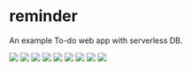 # reminder

An example To-do web app with serverless DB.

![](https://img.shields.io/badge/-vite-9499FF?logo=vite&logoColor=white) ![](https://img.shields.io/badge/-React-61DAFB?logo=react&logoColor=white) ![](https://img.shields.io/badge/-TypeScript-235A97?logo=typescript&logoColor=white) ![](https://img.shields.io/badge/-MUI-3F51B5?logo=mui&logoColor=white) ![](https://img.shields.io/badge/-styledComponents-333333?logo=styled-components&logoColor=white) ![](https://img.shields.io/badge/-PlanetScale-2b2b2b?logo=planetscale&logoColor=white) ![](https://img.shields.io/badge/-Express-FFFFFF?logo=express&logoColor=black) ![](https://img.shields.io/badge/-reactQuery-fc1c4c?logo=reactquery&logoColor=0b314f) ![](https://img.shields.io/badge/-ky-f6c2c4?logo=ky&logoColor=black)
